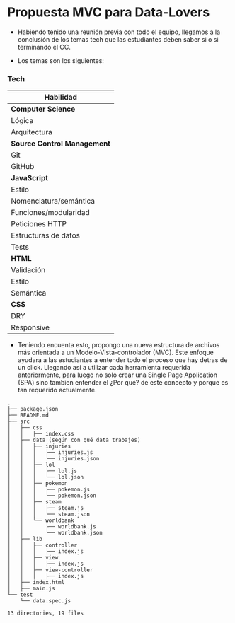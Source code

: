 # Propuesta MVC para Data-Lovers

- Habiendo tenido una reunión previa con todo el equipo, llegamos a la conclusión de los temas tech que las estudiantes deben saber si o si terminando el CC.

- Los temas son los siguientes:

### Tech

| Habilidad |
|-----------|
| **Computer Science** |
| Lógica |
| Arquitectura |
| **Source Control Management** |
| Git |
| GitHub |
| **JavaScript** |
| Estilo |
| Nomenclatura/semántica |
| Funciones/modularidad |
| Peticiones HTTP |
| Estructuras de datos |
| Tests |
| **HTML** |
| Validación |
| Estilo |
| Semántica |
| **CSS** |
| DRY |
| Responsive |

- Teniendo encuenta esto, propongo una nueva estructura de archivos más orientada a un Modelo-Vista-controlador (MVC). Este enfoque ayudara a las estudiantes a entender todo el proceso que hay detras de un click. Llegando así a utilizar cada herramienta requerida anteriormente, para luego no solo crear una Single Page Application (SPA) sino tambien entender el ¿Por qué? de este concepto y porque es tan requerido actualmente. 

```text
.
├── package.json
├── README.md
├── src
│   ├── css
│   │   ├── index.css
│   ├── data (según con qué data trabajes)
│   │   ├── injuries
│   │   │   ├── injuries.js
│   │   │   └── injuries.json
│   │   ├── lol
│   │   │   ├── lol.js
│   │   │   └── lol.json
│   │   ├── pokemon
│   │   │   ├── pokemon.js
│   │   │   └── pokemon.json
│   │   ├── steam
│   │   │   ├── steam.js
│   │   │   └── steam.json
│   │   └── worldbank
│   │       ├── worldbank.js
│   │       └── worldbank.json
│   ├── lib
│   │   ├── controller
│   │   │   ├── index.js
│   │   ├── view
│   │   │   ├── index.js
│   │   ├── view-controller
│   │   │   ├── index.js
│   ├── index.html
│   ├── main.js
└── test
    └── data.spec.js

13 directories, 19 files
```